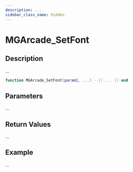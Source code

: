 ```yaml
---
description: ...
sidebar_class_name: hidden
---
```


# MGArcade_SetFont

## Description

...

```lua
function MGArcade_SetFont(param1, ...) --[[ ... ]] end
```

## Parameters

...

## Return Values

...

## Example

...

